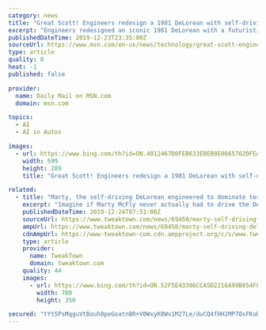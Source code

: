 ```yaml
---
category: news
title: "Great Scott! Engineers redesign a 1981 DeLorean with self-driving and drifting capabilities using onboard computers and custom made suspension"
excerpt: "Engineers redesigned an iconic 1981 DeLorean with a futuristic feature that Dr. Emmett Brown didn't think of -self-driving capabilities - and they successfully tested its drifting skills on an obstacle."
publishedDateTime: 2019-12-23T23:35:00Z
sourceUrl: https://www.msn.com/en-us/news/technology/great-scott-engineers-redesign-a-1981-delorean-with-self-driving-and-drifting-capabilities-using-onboard-computers-and-custom-made-suspension/ar-BBYhK3c?li=AA4Zoy
type: article
quality: 0
heat: -1
published: false

provider:
  name: Daily Mail on MSN.com
  domain: msn.com

topics:
  - AI
  - AI in Autos

images:
  - url: https://www.bing.com/th?id=ON.4012467D0FEB633EBEB0E8665762DFEA
    width: 599
    height: 289
    title: "Great Scott! Engineers redesign a 1981 DeLorean with self-driving and drifting capabilities using onboard computers and custom made suspension"

related:
  - title: "Marty, the self-driving DeLorean engineered to dominate test courses"
    excerpt: "Imagine if Marty McFly never actually had to drive the DeLorean in Back to the Future, imagine if the DeLorean just drove itself at 88mph. Standford Unversity engineers perhaps thought of the same thing and decided to make a 1981 DMC DeLorean be independent of its human driver. In the above video released onto the Stanford YouTube Channel ..."
    publishedDateTime: 2019-12-24T07:51:00Z
    sourceUrl: https://www.tweaktown.com/news/69450/marty-self-driving-delorean-engineered-dominate-test-courses/index.html
    ampUrl: https://www.tweaktown.com/news/69450/marty-self-driving-delorean-engineered-dominate-test-courses/amp.html
    cdnAmpUrl: https://www-tweaktown-com.cdn.ampproject.org/c/s/www.tweaktown.com/news/69450/marty-self-driving-delorean-engineered-dominate-test-courses/amp.html
    type: article
    provider:
      name: TweakTown
      domain: tweaktown.com
    quality: 44
    images:
      - url: https://www.bing.com/th?id=ON.52F5E43386CCA5D2216A99B854F84F0B
        width: 700
        height: 356

secured: "tYt5PsMqguVtBouh0peGoatnBR+V0WxyK8Wx1M27Le/duCQ4fHH2MP7OxFKuDtgIyJNj65A19aNl5AccQw9zvtvLZbSjlM59hW+yF7ewZTWiif2v1wUvzgpgKMnjori5xlixLoUXFdjpGXJ8w7S9dMsF82jtO/BRUr/bVd189nYJgplczFOP/DoOj/YaO+N8ILRG8IlGxUfyrLa7h8CRh0nXHGUgDcPzOWQrHtQrwSRwURPXVJdnNq5UZWoRuYTWUt8yLekoF6+1WFFY8HTnYg==;SsVYnP/6xDtoNPsTJ8SO5Q=="
---
```


